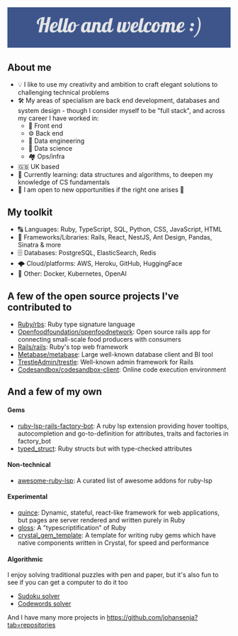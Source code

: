 <img src="./welcome.png" alt="Hello and welcome :)" />

## About me

- 💡 I like to use my creativity and ambition to craft elegant solutions to challenging technical problems
- 🛠 My areas of specialism are back end development, databases and system design - though I consider myself to be "full stack", and across my career I have worked in:
  - 🎨 Front end
  - ⚙️ Back end
  - 🔧 Data engineering
  - 🧪 Data science
  - 🏘 Ops/infra
- 🇬🇧 UK based
- 📖 Currently learning: data structures and algorithms, to deepen my knowledge of CS fundamentals
- 💼 I am open to new opportunities if the right one arises 👀

## My toolkit

- 🔠 Languages: Ruby, TypeScript, SQL, Python, CSS, JavaScript, HTML
- 📖 Frameworks/Libraries: Rails, React, NestJS, Ant Design, Pandas, Sinatra & more
- 🗄️ Databases: PostgreSQL, ElasticSearch, Redis
- 🌩️ Cloud/platforms: AWS, Heroku, GitHub, HuggingFace
- 👀 Other: Docker, Kubernetes, OpenAI

## A few of the open source projects I've contributed to
- [Ruby/rbs](https://github.com/ruby/rbs/pull/501): Ruby type signature language
- [Openfoodfoundation/openfoodnetwork](https://github.com/openfoodfoundation/openfoodnetwork/pulls?q=is:pr+author:johansenja+is:closed): Open source rails app for connecting small-scale food producers with consumers
- [Rails/rails](https://github.com/rails/rails/pull/46740): Ruby's top web framework
- [Metabase/metabase](https://github.com/metabase/metabase/pull/25961): Large well-known database client and BI tool
- [TrestleAdmin/trestle](https://github.com/TrestleAdmin/trestle/pull/431): Well-known admin framework for Rails
- [Codesandbox/codesandbox-client](https://github.com/codesandbox/codesandbox-client/pull/3965): Online code execution environment

## And a few of my own
#### Gems
- [ruby-lsp-rails-factory-bot](https://github.com/johansenja/ruby-lsp-rails-factory-bot): A ruby lsp extension providing hover tooltips, autocompletion and go-to-definition for attributes, traits and factories in factory_bot
- [typed_struct](https://github.com/johansenja/typed_struct): Ruby structs but with type-checked attributes

#### Non-technical
- [awesome-ruby-lsp](https://github.com/johansenja/awesome-ruby-lsp): A curated list of awesome addons for ruby-lsp 

#### Experimental
- [quince](https://github.com/johansenja/quince): Dynamic, stateful, react-like framework for web applications, but pages are server rendered and written purely in Ruby
- [gloss](https://github.com/johansenja/gloss): A "typescriptification" of Ruby
- [crystal_gem_template](https://github.com/johansenja/crystal_gem_template): A template for writing ruby gems which have native components written in Crystal, for speed and performance

#### Algorithmic
I enjoy solving traditional puzzles with pen and paper, but it's also fun to see if you can get a computer to do it too

- [Sudoku solver](https://github.com/johansenja/sudoku_solver)
- [Codewords solver](https://github.com/johansenja/codewords_solver)

And I have many more projects in https://github.com/johansenja?tab=repositories
